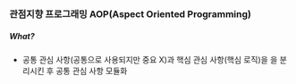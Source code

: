 ### 관점지향 프로그래밍 AOP(Aspect Oriented Programming)
##### What?
- 공통 관심 사항(공통으로 사용되지만 중요 X)과 핵심 관심 사항(핵심 로직)을 을 분리시킨 후 공통 관심 사항 모듈화
